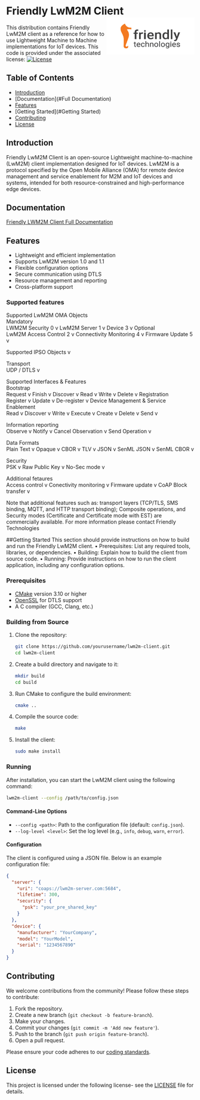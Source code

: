 # Friendly LwM2M Client [<img align="right" height="100px" src="https://github.com/Friendly-Technologies/Friendly-LwM2M-Client/blob/main/logo.png">](http://www.friendly-tech.com/)
This distribution contains Friendly LwM2M client as a reference for how to use Lightweight Machine to Machine implementations for IoT devices. 
This code is provided under the associated license: 
[![License](https://img.shields.io/badge/license-MIT-blue.svg)](LICENSE)

## Table of Contents

- [Introduction](#introduction)
- [Documentation](#Full Documentation)
- [Features](#features)
- [Getting Started](#Getting Started)
- [Contributing](#contributing)
- [License](#license)

## Introduction

Friendly LwM2M Client is an open-source Lightweight machine-to-machine (LwM2M) client implementation designed for IoT devices. LwM2M is a protocol specified by the Open Mobile Alliance (OMA) for remote device management and service enablement for M2M and IoT devices and systems, intended for both resource-constrained and high-performance edge devices.

## Documentation 
[Friendly LWM2M Client Full Documentation](https://friendly-technologies.github.io/Friendly-LwM2M-Client/) 


## Features

- Lightweight and efficient implementation
- Supports LwM2M version 1.0 and 1.1
- Flexible configuration options
- Secure communication using DTLS
- Resource management and reporting
- Cross-platform support

### Supported features 

Supported  LwM2M OMA Objects 		
Mandatory 		
LWM2M Security	0	v
LwM2M Server	1	v
Device	3	v
Optional 		
LwM2M Access Control	2	v
Connectivity Monitoring	4	v
Firmware Update	5	v
		
Supported IPSO Objects 		v
		
Transport 		
UDP / DTLS		v
		
Supported Interfaces & Features 		
Bootstrap 		
Request 		v
Finish 		v
Discover 		v
Read 		v
Write 		v
Delete 		v
Registration 		
Register 		v
Update 		v
De-register		v
Device Management & Service Enablement		
Read		v
Discover 		v
Write 		v
Execute		v
Create 		v
Delete 		v
Send		v
		
Information reporting 		
Observe		v
Notify		v
Cancel Observation		v
Send Operation 		v
		
Data Formats 		
Plain Text		v
Opaque		v
CBOR		v
TLV		v
JSON		v
SenML JSON 		v
SenML CBOR 		v
		
Security 		
PSK 		v
Raw Public Key 		v
No-Sec mode 		v
		
Additional fetaures 		
Access control		v
Conectivity monitoring 		v
Firmware update 		v
CoAP Block transfer 		v


Note that additional features such as: transport layers (TCP/TLS, SMS binding, MQTT, and HTTP transport binding); Composite operations, and Security modes (Certificate and Certificate mode with EST) are commercially available. 
For more information please contact Friendly Technologies


##Getting Started 
This section should provide instructions on how to build and run the Friendly LwM2M client.
•	Prerequisites: List any required tools, libraries, or dependencies.
•	Building: Explain how to build the client from source code.
•	Running: Provide instructions on how to run the client application, including any configuration options.

### Prerequisites

- [CMake](https://cmake.org/) version 3.10 or higher
- [OpenSSL](https://www.openssl.org/) for DTLS support
- A C compiler (GCC, Clang, etc.)

### Building from Source

1. Clone the repository:
    ```sh
    git clone https://github.com/yourusername/lwm2m-client.git
    cd lwm2m-client
    ```

2. Create a build directory and navigate to it:
    ```sh
    mkdir build
    cd build
    ```

3. Run CMake to configure the build environment:
    ```sh
    cmake ..
    ```

4. Compile the source code:
    ```sh
    make
    ```

5. Install the client:
    ```sh
    sudo make install
    ```

### Running 

After installation, you can start the LwM2M client using the following command:

```sh
lwm2m-client --config /path/to/config.json
```

#### Command-Line Options

- `--config <path>`: Path to the configuration file (default: `config.json`).
- `--log-level <level>`: Set the log level (e.g., `info`, `debug`, `warn`, `error`).

#### Configuration

The client is configured using a JSON file. Below is an example configuration file:

```json
{
  "server": {
    "uri": "coaps://lwm2m-server.com:5684",
    "lifetime": 300,
    "security": {
      "psk": "your_pre_shared_key"
    }
  },
  "device": {
    "manufacturer": "YourCompany",
    "model": "YourModel",
    "serial": "1234567890"
  }
}
```

## Contributing

We welcome contributions from the community! Please follow these steps to contribute:

1. Fork the repository.
2. Create a new branch (`git checkout -b feature-branch`).
3. Make your changes.
4. Commit your changes (`git commit -m 'Add new feature'`).
5. Push to the branch (`git push origin feature-branch`).
6. Open a pull request.

Please ensure your code adheres to our [coding standards](CODE_OF_CONDUCT.md).

## License

This project is licensed under the following license- see the [LICENSE](LICENSE) file for details.
